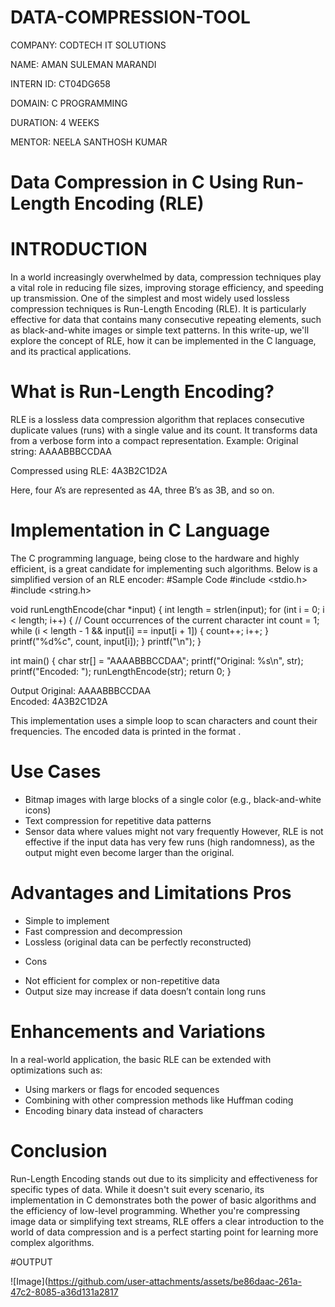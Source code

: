 # DATA-COMPRESSION-TOOL

COMPANY: CODTECH IT SOLUTIONS

NAME: AMAN SULEMAN MARANDI

INTERN ID: CT04DG658

DOMAIN: C PROGRAMMING

DURATION: 4 WEEKS

MENTOR: NEELA SANTHOSH KUMAR



# Data Compression in C Using Run-Length Encoding (RLE)

# INTRODUCTION

In a world increasingly overwhelmed by data, compression techniques play a vital role in reducing file sizes, improving storage efficiency, and speeding up transmission. One of the simplest and most widely used lossless compression techniques is Run-Length Encoding (RLE). It is particularly effective for data that contains many consecutive repeating elements, such as black-and-white images or simple text patterns.
In this write-up, we'll explore the concept of RLE, how it can be implemented in the C language, and its practical applications.

# What is Run-Length Encoding?

RLE is a lossless data compression algorithm that replaces consecutive duplicate values (runs) with a single value and its count. It transforms data from a verbose form into a compact representation.
Example:
Original string:
AAAABBBCCDAA


Compressed using RLE:
4A3B2C1D2A


Here, four A’s are represented as 4A, three B’s as 3B, and so on.

# Implementation in C Language
The C programming language, being close to the hardware and highly efficient, is a great candidate for implementing such algorithms. Below is a simplified version of an RLE encoder:
#Sample Code
#include <stdio.h>
#include <string.h>

void runLengthEncode(char *input) {
    int length = strlen(input);
    for (int i = 0; i < length; i++) {
        // Count occurrences of the current character
        int count = 1;
        while (i < length - 1 && input[i] == input[i + 1]) {
            count++;
            i++;
        }
        printf("%d%c", count, input[i]);
    }
    printf("\n");
}

int main() {
    char str[] = "AAAABBBCCDAA";
    printf("Original: %s\n", str);
    printf("Encoded: ");
    runLengthEncode(str);
    return 0;
}


 Output
Original: AAAABBBCCDAA  
Encoded: 4A3B2C1D2A


This implementation uses a simple loop to scan characters and count their frequencies. The encoded data is printed in the format <count><character>.

# Use Cases
- Bitmap images with large blocks of a single color (e.g., black-and-white icons)
- Text compression for repetitive data patterns
- Sensor data where values might not vary frequently
However, RLE is not effective if the input data has very few runs (high randomness), as the output might even become larger than the original.

# Advantages and Limitations Pros
- Simple to implement
- Fast compression and decompression
- Lossless (original data can be perfectly reconstructed)
* Cons
- Not efficient for complex or non-repetitive data
- Output size may increase if data doesn’t contain long runs

# Enhancements and Variations
In a real-world application, the basic RLE can be extended with optimizations such as:
- Using markers or flags for encoded sequences
- Combining with other compression methods like Huffman coding
- Encoding binary data instead of characters

# Conclusion
Run-Length Encoding stands out due to its simplicity and effectiveness for specific types of data. While it doesn't suit every scenario, its implementation in C demonstrates both the power of basic algorithms and the efficiency of low-level programming. Whether you're compressing image data or simplifying text streams, RLE offers a clear introduction to the world of data compression and is a perfect starting point for learning more complex algorithms.

#OUTPUT


![Image](https://github.com/user-attachments/assets/be86daac-261a-47c2-8085-a36d131a2817
